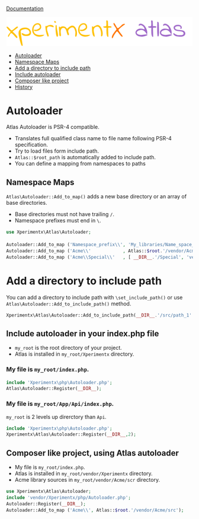 [Documentation](README.md)

![xperimentx atlas](images/atlas.png) 

* [Autoloader](#Autoloader)
* [Namespace Maps](#namespace-maps)
* [Add a directory to include path](#add-a-directory-to-include-path)
* [Include autoloader](#include-autoloader-in-your-index-php-file)
* [Composer like project](#composer-like-project--using-atlas-autoloader)
* [History](History.md)

# Autoloader

Atlas Autoloader is  PSR-4 compatible.

* Translates full qualified class name to  file name following PSR-4 specification.
* Try to load files form include path.
* `Atlas::$root_path` is automatically added to include path.
* You can define a mapping from namespaces to paths



## Namespace Maps

`Atlas\Autoloader::Add_to_map()` adds a new base directory or an array of base directories.

* Base directories must not have trailing `/`.
* Namespace prefixes must end in `\`.

```php
use Xperimentx\Atlas\Autoloader;

Autoloader::Add_to_map ('Namespace_prefix\\', 'My_libraries/Name_space_dir');
Autoloader::Add_to_map ('Acme\\'            , Atlas::$root.'/vendor/Acme/src');
Autoloader::Add_to_map ('Acme\\Special\\'   , [ __DIR__.'/Special', 'vendor/Acme/test/Special']');
```


# Add a directory to include path

You can add a directory to include path with `\set_include_path()`
or use  `Atlas\Autoloader::Add_to_include_path()` method.

```php
Xperimentx\Atlas\Autoloader::Add_to_include_path(__DIR__.'/src/path_1' );
```


 
## Include autoloader in your index.php file
* `my_root` is the root directory of your project.
* Atlas is installed in `my_root/Xperimentx` directory.

### My file is `my_root/index.php`.

```php
include 'Xperimentx\php\Autoloader.php';
Atlas\Autoloader::Register(__DIR__);
```


### My file is `my_root/App/Api/index.php`.

`my_root` is 2 levels  up direrctory than `Api`.

```php
include 'Xperimentx\php\Autoloader.php';
Xperimentx\Atlas\Autoloader::Register(__DIR__,2); 
```


## Composer like project, using Atlas autoloader

* My file is `my_root/index.php`.
* Atlas is installed in    `my_root/vendor/Xperimentx` directory.
* Acme library sources in  `my_root/vendor/Acme/scr` directory.


```php
use Xperimentx\Atlas\Autoloader;
include 'vendor/Xperimentx/php/Autoloader.php';
Autoloader::Register(__DIR__);
Autoloader::Add_to_map ('Acme\\', Atlas::$root.'/vendor/Acme/src');
```
